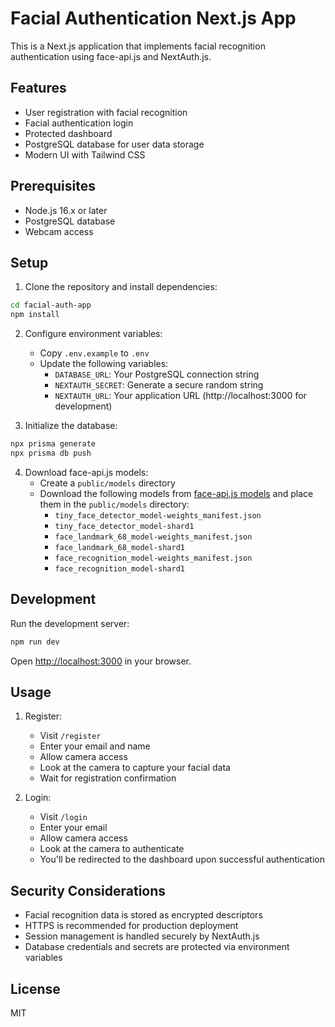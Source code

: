 # Facial Authentication Next.js App

This is a Next.js application that implements facial recognition authentication using face-api.js and NextAuth.js.

## Features

- User registration with facial recognition
- Facial authentication login
- Protected dashboard
- PostgreSQL database for user data storage
- Modern UI with Tailwind CSS

## Prerequisites

- Node.js 16.x or later
- PostgreSQL database
- Webcam access

## Setup

1. Clone the repository and install dependencies:

```bash
cd facial-auth-app
npm install
```

2. Configure environment variables:
   - Copy `.env.example` to `.env`
   - Update the following variables:
     - `DATABASE_URL`: Your PostgreSQL connection string
     - `NEXTAUTH_SECRET`: Generate a secure random string
     - `NEXTAUTH_URL`: Your application URL (http://localhost:3000 for development)

3. Initialize the database:

```bash
npx prisma generate
npx prisma db push
```

4. Download face-api.js models:
   - Create a `public/models` directory
   - Download the following models from [face-api.js models](https://github.com/justadudewhohacks/face-api.js/tree/master/weights) and place them in the `public/models` directory:
     - `tiny_face_detector_model-weights_manifest.json`
     - `tiny_face_detector_model-shard1`
     - `face_landmark_68_model-weights_manifest.json`
     - `face_landmark_68_model-shard1`
     - `face_recognition_model-weights_manifest.json`
     - `face_recognition_model-shard1`

## Development

Run the development server:

```bash
npm run dev
```

Open [http://localhost:3000](http://localhost:3000) in your browser.

## Usage

1. Register:
   - Visit `/register`
   - Enter your email and name
   - Allow camera access
   - Look at the camera to capture your facial data
   - Wait for registration confirmation

2. Login:
   - Visit `/login`
   - Enter your email
   - Allow camera access
   - Look at the camera to authenticate
   - You'll be redirected to the dashboard upon successful authentication

## Security Considerations

- Facial recognition data is stored as encrypted descriptors
- HTTPS is recommended for production deployment
- Session management is handled securely by NextAuth.js
- Database credentials and secrets are protected via environment variables

## License

MIT 